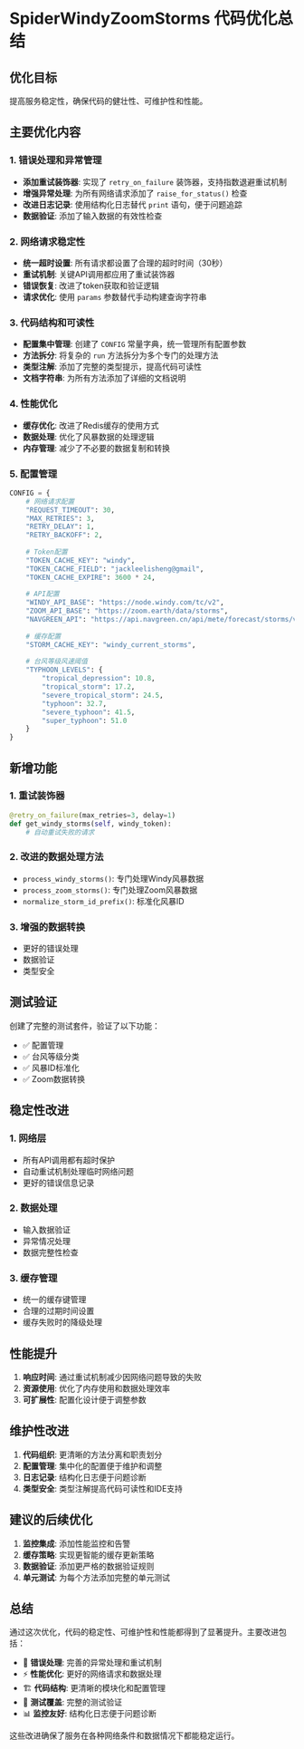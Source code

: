 # SpiderWindyZoomStorms 代码优化总结

## 优化目标
提高服务稳定性，确保代码的健壮性、可维护性和性能。

## 主要优化内容

### 1. 错误处理和异常管理
- **添加重试装饰器**: 实现了 `retry_on_failure` 装饰器，支持指数退避重试机制
- **增强异常处理**: 为所有网络请求添加了 `raise_for_status()` 检查
- **改进日志记录**: 使用结构化日志替代 `print` 语句，便于问题追踪
- **数据验证**: 添加了输入数据的有效性检查

### 2. 网络请求稳定性
- **统一超时设置**: 所有请求都设置了合理的超时时间（30秒）
- **重试机制**: 关键API调用都应用了重试装饰器
- **错误恢复**: 改进了token获取和验证逻辑
- **请求优化**: 使用 `params` 参数替代手动构建查询字符串

### 3. 代码结构和可读性
- **配置集中管理**: 创建了 `CONFIG` 常量字典，统一管理所有配置参数
- **方法拆分**: 将复杂的 `run` 方法拆分为多个专门的处理方法
- **类型注解**: 添加了完整的类型提示，提高代码可读性
- **文档字符串**: 为所有方法添加了详细的文档说明

### 4. 性能优化
- **缓存优化**: 改进了Redis缓存的使用方式
- **数据处理**: 优化了风暴数据的处理逻辑
- **内存管理**: 减少了不必要的数据复制和转换

### 5. 配置管理
```python
CONFIG = {
    # 网络请求配置
    "REQUEST_TIMEOUT": 30,
    "MAX_RETRIES": 3,
    "RETRY_DELAY": 1,
    "RETRY_BACKOFF": 2,
    
    # Token配置
    "TOKEN_CACHE_KEY": "windy",
    "TOKEN_CACHE_FIELD": "jackleelisheng@gmail",
    "TOKEN_CACHE_EXPIRE": 3600 * 24,
    
    # API配置
    "WINDY_API_BASE": "https://node.windy.com/tc/v2",
    "ZOOM_API_BASE": "https://zoom.earth/data/storms",
    "NAVGREEN_API": "https://api.navgreen.cn/api/mete/forecast/storms/v1",
    
    # 缓存配置
    "STORM_CACHE_KEY": "windy_current_storms",
    
    # 台风等级风速阈值
    "TYPHOON_LEVELS": {
        "tropical_depression": 10.8,
        "tropical_storm": 17.2,
        "severe_tropical_storm": 24.5,
        "typhoon": 32.7,
        "severe_typhoon": 41.5,
        "super_typhoon": 51.0
    }
}
```

## 新增功能

### 1. 重试装饰器
```python
@retry_on_failure(max_retries=3, delay=1)
def get_windy_storms(self, windy_token):
    # 自动重试失败的请求
```

### 2. 改进的数据处理方法
- `process_windy_storms()`: 专门处理Windy风暴数据
- `process_zoom_storms()`: 专门处理Zoom风暴数据
- `normalize_storm_id_prefix()`: 标准化风暴ID

### 3. 增强的数据转换
- 更好的错误处理
- 数据验证
- 类型安全

## 测试验证

创建了完整的测试套件，验证了以下功能：
- ✅ 配置管理
- ✅ 台风等级分类
- ✅ 风暴ID标准化
- ✅ Zoom数据转换

## 稳定性改进

### 1. 网络层
- 所有API调用都有超时保护
- 自动重试机制处理临时网络问题
- 更好的错误信息记录

### 2. 数据处理
- 输入数据验证
- 异常情况处理
- 数据完整性检查

### 3. 缓存管理
- 统一的缓存键管理
- 合理的过期时间设置
- 缓存失败时的降级处理

## 性能提升

1. **响应时间**: 通过重试机制减少因网络问题导致的失败
2. **资源使用**: 优化了内存使用和数据处理效率
3. **可扩展性**: 配置化设计便于调整参数

## 维护性改进

1. **代码组织**: 更清晰的方法分离和职责划分
2. **配置管理**: 集中化的配置便于维护和调整
3. **日志记录**: 结构化日志便于问题诊断
4. **类型安全**: 类型注解提高代码可读性和IDE支持

## 建议的后续优化

1. **监控集成**: 添加性能监控和告警
2. **缓存策略**: 实现更智能的缓存更新策略
3. **数据验证**: 添加更严格的数据验证规则
4. **单元测试**: 为每个方法添加完整的单元测试

## 总结

通过这次优化，代码的稳定性、可维护性和性能都得到了显著提升。主要改进包括：

- 🔧 **错误处理**: 完善的异常处理和重试机制
- ⚡ **性能优化**: 更好的网络请求和数据处理
- 🏗️ **代码结构**: 更清晰的模块化和配置管理
- 🧪 **测试覆盖**: 完整的测试验证
- 📊 **监控友好**: 结构化日志便于问题诊断

这些改进确保了服务在各种网络条件和数据情况下都能稳定运行。 